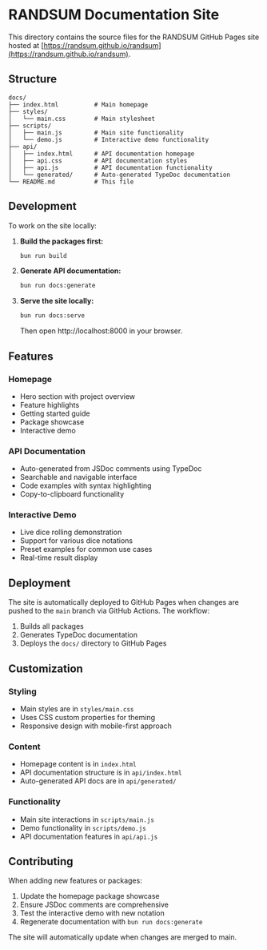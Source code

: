 # RANDSUM Documentation Site

This directory contains the source files for the RANDSUM GitHub Pages site hosted at [https://randsum.github.io/randsum](https://randsum.github.io/randsum).

## Structure

```
docs/
├── index.html          # Main homepage
├── styles/
│   └── main.css        # Main stylesheet
├── scripts/
│   ├── main.js         # Main site functionality
│   └── demo.js         # Interactive demo functionality
├── api/
│   ├── index.html      # API documentation homepage
│   ├── api.css         # API documentation styles
│   ├── api.js          # API documentation functionality
│   └── generated/      # Auto-generated TypeDoc documentation
└── README.md           # This file
```

## Development

To work on the site locally:

1. **Build the packages first:**
   ```bash
   bun run build
   ```

2. **Generate API documentation:**
   ```bash
   bun run docs:generate
   ```

3. **Serve the site locally:**
   ```bash
   bun run docs:serve
   ```
   
   Then open http://localhost:8000 in your browser.

## Features

### Homepage
- Hero section with project overview
- Feature highlights
- Getting started guide
- Package showcase
- Interactive demo

### API Documentation
- Auto-generated from JSDoc comments using TypeDoc
- Searchable and navigable interface
- Code examples with syntax highlighting
- Copy-to-clipboard functionality

### Interactive Demo
- Live dice rolling demonstration
- Support for various dice notations
- Preset examples for common use cases
- Real-time result display

## Deployment

The site is automatically deployed to GitHub Pages when changes are pushed to the `main` branch via GitHub Actions. The workflow:

1. Builds all packages
2. Generates TypeDoc documentation
3. Deploys the `docs/` directory to GitHub Pages

## Customization

### Styling
- Main styles are in `styles/main.css`
- Uses CSS custom properties for theming
- Responsive design with mobile-first approach

### Content
- Homepage content is in `index.html`
- API documentation structure is in `api/index.html`
- Auto-generated API docs are in `api/generated/`

### Functionality
- Main site interactions in `scripts/main.js`
- Demo functionality in `scripts/demo.js`
- API documentation features in `api/api.js`

## Contributing

When adding new features or packages:

1. Update the homepage package showcase
2. Ensure JSDoc comments are comprehensive
3. Test the interactive demo with new notation
4. Regenerate documentation with `bun run docs:generate`

The site will automatically update when changes are merged to main.
